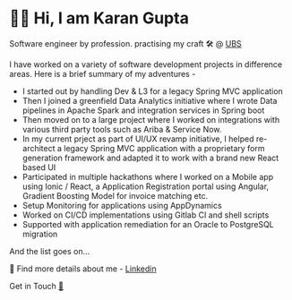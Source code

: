 # 👦🏻 Hi, I am Karan Gupta

Software engineer by profession. practising my craft  🛠️ @ [UBS](https://ubs.com)

I have worked on a variety of software development projects in difference areas. Here is a brief summary of my adventures - 
- I started out by handling Dev & L3 for a legacy Spring MVC application
- Then I joined a greenfield Data Analytics initiative where I wrote Data pipelines in Apache Spark and integration services in Spring boot
- Then moved on to a large project where I worked on integrations with various third party tools such as Ariba &  Service Now.
- In my current prject as part of UI/UX revamp initiative, I helped re-architect a legacy Spring MVC application with a proprietary form generation framework and adapted it to work with a brand new React based UI
- Participated in multiple hackathons where I worked on a Mobile app using Ionic / React, a Application Registration portal using Angular, Gradient Boosting Model for invoice matching etc.
-  Setup Monitoring for applications using AppDynamics
-  Worked on CI/CD implementations using Gitlab CI and shell scripts
-  Supported with application remediation for an Oracle to PostgreSQL migration

And the list goes on...

🎪 Find more details about me - [Linkedin](https://www.linkedin.com/in/compscikaran/)

Get in Touch [📧](mailto:gkaran184@gmail.com)


<!---
compscikaran/compscikaran is a ✨ special ✨ repository because its `README.md` (this file) appears on your GitHub profile.
You can click the Preview link to take a look at your changes.
--->
